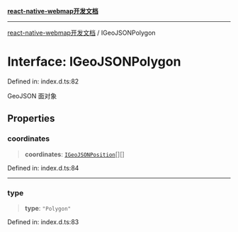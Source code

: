 [**react-native-webmap开发文档**](../README.md)

***

[react-native-webmap开发文档](../globals.md) / IGeoJSONPolygon

# Interface: IGeoJSONPolygon

Defined in: index.d.ts:82

GeoJSON 面对象

## Properties

### coordinates

> **coordinates**: [`IGeoJSONPosition`](../type-aliases/IGeoJSONPosition.md)[][]

Defined in: index.d.ts:84

***

### type

> **type**: `"Polygon"`

Defined in: index.d.ts:83

